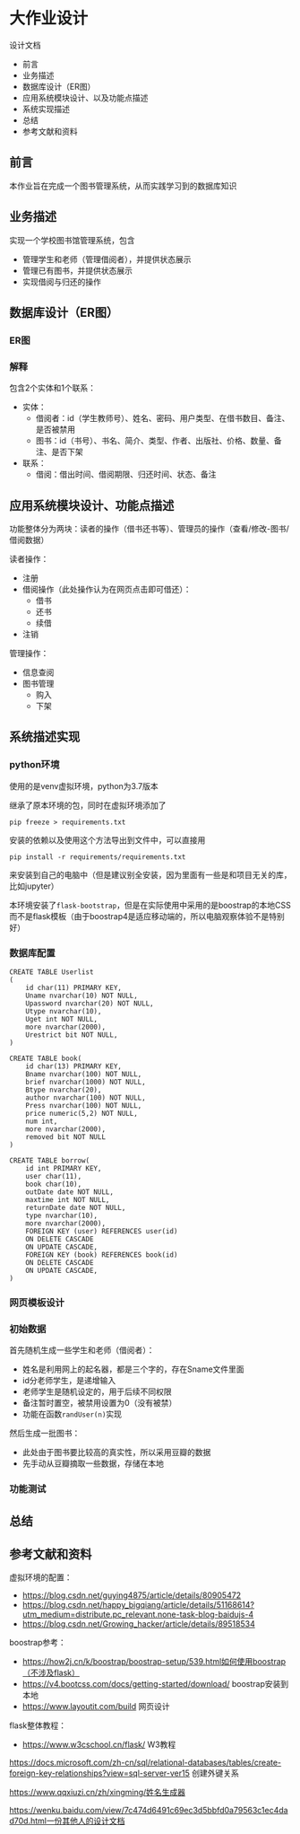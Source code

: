 # 大作业设计

设计文档
* 前言
* 业务描述
* 数据库设计（ER图）
* 应用系统模块设计、以及功能点描述
* 系统实现描述
* 总结
* 参考文献和资料

## 前言

本作业旨在完成一个图书管理系统，从而实践学习到的数据库知识

## 业务描述

实现一个学校图书馆管理系统，包含
* 管理学生和老师（管理借阅者），并提供状态展示
* 管理已有图书，并提供状态展示
* 实现借阅与归还的操作

## 数据库设计（ER图）

### ER图







### 解释

包含2个实体和1个联系：

* 实体：
  * 借阅者：id（学生教师号）、姓名、密码、用户类型、在借书数目、备注、是否被禁用
  * 图书：id（书号）、书名、简介、类型、作者、出版社、价格、数量、备注、是否下架
* 联系：
  * 借阅：借出时间、借阅期限、归还时间、状态、备注



## 应用系统模块设计、功能点描述

功能整体分为两块：读者的操作（借书还书等）、管理员的操作（查看/修改-图书/借阅数据）

读者操作：

* 注册
* 借阅操作（此处操作认为在网页点击即可借还）：
  * 借书
  * 还书
  * 续借
* 注销

管理操作：

* 信息查阅
* 图书管理
  * 购入
  * 下架



## 系统描述实现

### python环境

使用的是venv虚拟环境，python为3.7版本

继承了原本环境的包，同时在虚拟环境添加了

```
pip freeze > requirements.txt
```

安装的依赖以及使用这个方法导出到文件中，可以直接用

```
pip install -r requirements/requirements.txt
```

来安装到自己的电脑中（但是建议别全安装，因为里面有一些是和项目无关的库，比如jupyter）

本环境安装了`flask-bootstrap`，但是在实际使用中采用的是boostrap的本地CSS而不是flask模板（由于boostrap4是适应移动端的，所以电脑观察体验不是特别好）

### 数据库配置

```mssql
CREATE TABLE Userlist
(
    id char(11) PRIMARY KEY,
    Uname nvarchar(10) NOT NULL,
    Upassword nvarchar(20) NOT NULL,
    Utype nvarchar(10),
    Uget int NOT NULL,
    more nvarchar(2000),
    Urestrict bit NOT NULL,
)
```

```mssql
CREATE TABLE book(
    id char(13) PRIMARY KEY,
    Bname nvarchar(100) NOT NULL,
    brief nvarchar(1000) NOT NULL,
    Btype nvarchar(20),
    author nvarchar(100) NOT NULL,
    Press nvarchar(100) NOT NULL,
    price numeric(5,2) NOT NULL,
    num int,
    more nvarchar(2000),
    removed bit NOT NULL
)
```

```mssql
CREATE TABLE borrow(
    id int PRIMARY KEY,
    user char(11),
    book char(10),
    outDate date NOT NULL,
    maxtime int NOT NULL,
    returnDate date NOT NULL,
    type nvarchar(10),
    more nvarchar(2000),
    FOREIGN KEY (user) REFERENCES user(id) 
    ON DELETE CASCADE
    ON UPDATE CASCADE,
    FOREIGN KEY (book) REFERENCES book(id) 
    ON DELETE CASCADE
    ON UPDATE CASCADE,  
)
```





### 网页模板设计



### 初始数据

首先随机生成一些学生和老师（借阅者）：

* 姓名是利用网上的起名器，都是三个字的，存在Sname文件里面
* id分老师学生，是递增输入
* 老师学生是随机设定的，用于后续不同权限
* 备注暂时置空，被禁用设置为0（没有被禁）
* 功能在函数`randUser(n)`实现



然后生成一批图书：

* 此处由于图书要比较高的真实性，所以采用豆瓣的数据
* 先手动从豆瓣摘取一些数据，存储在本地





### 功能测试



## 总结



## 参考文献和资料

虚拟环境的配置：

* https://blog.csdn.net/guying4875/article/details/80905472
* https://blog.csdn.net/happy_bigqiang/article/details/51168614?utm_medium=distribute.pc_relevant.none-task-blog-baidujs-4
* https://blog.csdn.net/Growing_hacker/article/details/89518534

boostrap参考：

* https://how2j.cn/k/boostrap/boostrap-setup/539.html如何使用boostrap（不涉及flask）
* https://v4.bootcss.com/docs/getting-started/download/ boostrap安装到本地
* https://www.layoutit.com/build 网页设计

flask整体教程：

* https://www.w3cschool.cn/flask/ W3教程

https://docs.microsoft.com/zh-cn/sql/relational-databases/tables/create-foreign-key-relationships?view=sql-server-ver15
创建外键关系

https://www.qqxiuzi.cn/zh/xingming/姓名生成器

https://wenku.baidu.com/view/7c474d6491c69ec3d5bbfd0a79563c1ec4dad70d.html一份其他人的设计文档

